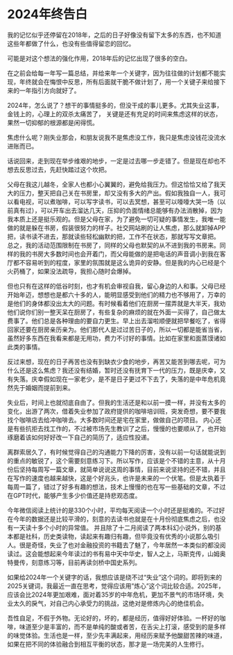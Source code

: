 # 2024年终告白

我的记忆似乎还停留在2018年，之后的日子好像没有留下太多的东西，也不知道这些年都做了什么，也没有些值得留恋的回忆。

可能是对这个想法的强化作用，2018年后的记忆出现了很多的空白。

在之前会给每一年写一篇总结，并给来年一个关键字，因为往往做的计划都不能实现，年终就会在悔恨中反思，所有后面就干脆不做计划了，用一个关键子来给接下来的一年指引方向就好了。

2024年，怎么说了？想干的事情挺多的，但没干成的事儿更多。尤其失业这事，金钱上的，心理上的双杀太痛苦了， 关键是还有充足的时间来焦虑这样的状态， 果然一切抑郁的根源都是闲得慌。

焦虑什么呢？刚失业那会，和朋友说我不是焦虑没工作，我只是焦虑没钱花没流水进账而已。

话说回来，走到现在举步维艰的地步，一定是过去哪一步走错了。但是现在却也不想去反思过去，先赶快踏过这个坎把。

父母在我这儿越冬，全家人也都小心翼翼的，避免给我压力。但这恰恰又给了我天大的压力，整天把自己关在书房里，却又没有多大的产出。假如我独自一人，我可以看电视，可以煮咖啡，可以写字读书，可以去冥想，甚至可以嚎嚎大哭一场（以前真有过），可以开车出去溜达几天，压抑的负面情绪总能够有办法消散掉，因为我本质上还是挺乐观的。但是父母在家，为了避免一切可疑的事情发生，我唯一能做的就是躲在书房，假装很努力的样子。社交网站刷的让人焦虑，那么就卸掉APP把，读书读不进去，那就读些轻松幽默的把，工作不在状态，那就写写文章把。 总之，我的活动范围限制在书房了，同样的父母也默契的从不进到我的书房来。同样的我的书房大多数时间也会开着门，而父母能做的是把电话的声音调小到我在客厅都不容易听到的程度，家里的氛围就是这么诡异的安静。但是我的内心已经是个火药桶了，如果没法疏导，我担心随时会爆掉。

但也只有在这样的低谷时刻，也才有机会审视自我，留心身边的人和事。父母已经开始年迈，想想也是都六十多的人，能明显感受到他们的精力也不够用了，万幸的是他们的身体都没出太大的问题。有时候看着他们在厨房一摆弄就是大半天，我劝他们说你们别一整天呆在厨房了，有些复杂的麻烦的就在外面一买得了，自己做太费事了。他们总是各种理由的要自力更生。早上出去溜啦顺便就把早餐吃了，省得回家还要在厨房亲历亲为。他们那代人是过过苦日子的，所以一切都是能省当省，虽然好多东西在我看来都是无用功，费力不讨好的事情。比如在家里和面蒸馍诸如此类的事情。

反过来想，现在的日子再苦也没有到缺衣少食的地步，再苦又能苦到哪去呢，可为什么还是这么焦虑？我还没有结婚，暂时还没有抚育下一代的压力，既是庆幸，又有失落。庆幸假如现在一家老少，是不是日子更过不下去了，失落的是中年危机竟然先于婚姻而提前到来。

失业后，时间上也就彻底自由了。但我的生活还是和以前一摸一样，并没有太多的变化，出游了两次，借着失业参加了政府提供的咖啡培训班，突发奇想，要不要我找个咖啡店去给冲咖啡去。大多数时间还是宅在家里，做做自己的项目。 内心还是有些抗拒去找工作的，不过被市场先生教训了之后，慢慢的也要顺从了，也开始琢磨着该如何好好改一下自己的简历了，适应性投递。

离群索居久了，有时候觉得自己的沟通能力下降的厉害，没有以前一句话就能说到的重点的敏锐了，这个需要刻意练习下。所以写作，应该是个不错的主意，从十月份后坚持每周写一篇文章，就简单说说这周的事情，目前来说坚持的还不错，并且在写作的速度也越来越快，这是个好兆头，也许是未来的一个伏笔。但是太执着于每周一篇了，错过了好多有趣的想法，技术上慢慢的也在写一些基础的文章，不过在GPT时代，能够产生多少价值还是持悲观态度。

今年微信阅读上统计的是330个小时，平均每天阅读一个小时还是挺难的。不过好在今年的数据还是比较平滑的，刻意的去读书也就是在十月份彻底焦虑之后，也没有一天读十多个小时的异常值。 并且除了十二月阅读了两本科幻小说外，别的基本都是社科，历史类读物，读起来有趣归有趣，但毕竟没有优秀的小说那么吸引人。很是奇怪，失业了也对金融投资的书籍去了魅了，今年居然一本类似的都没阅读过。这会能想起来今年读过的书有易中天中华史，智人之上，马斯克传，山姆奥特曼传，刻意练习等，目前再读剑桥中国史系列。

如果给2024年一个关键字的话，我想应该是绕不过“失业”这个词的。即将到来的2025关键词，我最近一直在思考，觉得应该用”炼心”这个词比较合适。2025年，应该会比2024年更加艰难，面对着35岁的中年危机，更加不景气的市场环境，失业太久的戾气，对自己内心承受力的挑战，这绝对是修炼内心的绝佳机会。

吾性自足，不假于外物。无论好的，坏的，都是经历，值得好好体验。一杯好的咖啡，味道至少是丰富的，而不是单纯的酸或者苦，在舌尖上打滚，感受到的是多样的味觉体验。生活也是一样，至少先丰满起来，用经历来赋予他酸甜苦辣的味道，如果在把不同的体验融合到相互平衡的状态，那才是一场完美的人生修行。